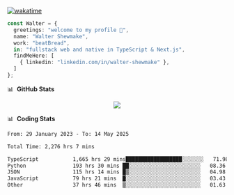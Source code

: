 [![wakatime](https://wakatime.com/badge/user/633611a5-2410-4a66-96ad-ce6a6df384d0.svg)](https://wakatime.com/@633611a5-2410-4a66-96ad-ce6a6df384d0)

```ts
const Walter = {
  greetings: "welcome to my profile 👋",
  name: "Walter Shewmake",
  work: "beatBread",
  in: "fullstack web and native in TypeScript & Next.js",
  findMeHere: [
    { linkedin: "linkedin.com/in/walter-shewmake" },
  ]
};
```

📊 &nbsp;**GitHub Stats**

<p align="center">
<img src="https://streak-stats.demolab.com?user=waltershewmake&theme=monokai&short_numbers=true)](https://git.io/streak-stats" />
</p>

📊 &nbsp;**Coding Stats**

<!--![Wwakatime stats](https://github-readme-stats.vercel.app/api/wakatime?username=waltershewmake&hide_title=true&hide_border=true&langs_count=5&bg_color=00000000&text_color=777)-->


<!--START_SECTION:waka-->

```txt
From: 29 January 2023 - To: 14 May 2025

Total Time: 2,276 hrs 7 mins

TypeScript           1,665 hrs 29 mins██████████████████░░░░░░░   71.98 %
Python               193 hrs 30 mins ██░░░░░░░░░░░░░░░░░░░░░░░   08.36 %
JSON                 115 hrs 14 mins █▒░░░░░░░░░░░░░░░░░░░░░░░   04.98 %
JavaScript           79 hrs 21 mins  █░░░░░░░░░░░░░░░░░░░░░░░░   03.43 %
Other                37 hrs 46 mins  ▒░░░░░░░░░░░░░░░░░░░░░░░░   01.63 %
```

<!--END_SECTION:waka-->
